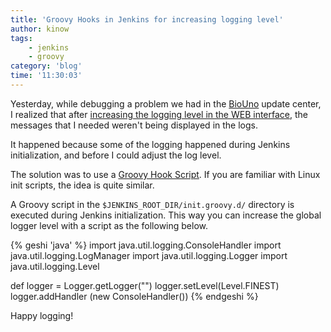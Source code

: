 ```yaml
---
title: 'Groovy Hooks in Jenkins for increasing logging level'
author: kinow
tags:
    - jenkins
    - groovy
category: 'blog'
time: '11:30:03'
---
```


Yesterday, while debugging a problem we had in the [BioUno](http://biouno.org) update center, 
I realized that after [increasing the logging level in the WEB interface](https://wiki.jenkins-ci.org/display/JENKINS/Logging), 
the messages that I needed weren't being displayed in the logs.

It happened because some of the logging happened during Jenkins initialization, and before I could adjust the log level.

The solution was to use a [Groovy Hook Script](https://wiki.jenkins-ci.org/display/JENKINS/Groovy+Hook+Script). 
If you are familiar with Linux init scripts, the idea is quite similar. 

A Groovy script in the `$JENKINS_ROOT_DIR/init.groovy.d/` directory is executed during
Jenkins initialization. This way you can increase the global logger level with a script
as the following below.

{% geshi 'java' %}
import java.util.logging.ConsoleHandler
import java.util.logging.LogManager
import java.util.logging.Logger
import java.util.logging.Level

def logger = Logger.getLogger("")
logger.setLevel(Level.FINEST)
logger.addHandler (new ConsoleHandler())
{% endgeshi %}

Happy logging!
